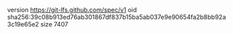 version https://git-lfs.github.com/spec/v1
oid sha256:39c08b913ed76ab301867df837b15ba5ab037e9e90654fa2b8bb92a3c19e65e2
size 7407
